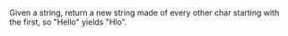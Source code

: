 Given a string, return a new string made of every other char starting with the first, so "Hello" yields "Hlo".
